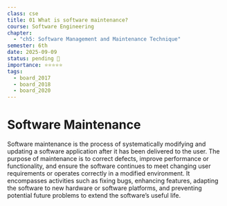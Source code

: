 ```yaml
---
class: cse
title: 01 What is software maintenance?
course: Software Engineering
chapter:
  - "ch5: Software Management and Maintenance Technique"
semester: 6th
date: 2025-09-09
status: pending 🛑
importance: ⭐⭐⭐⭐⭐
tags:
  - board_2017
  - board_2018
  - board_2020
---
```


# Software Maintenance  

Software maintenance is the process of systematically modifying and updating a software application after it has been delivered to the user. The purpose of maintenance is to correct defects, improve performance or functionality, and ensure the software continues to meet changing user requirements or operates correctly in a modified environment. It encompasses activities such as fixing bugs, enhancing features, adapting the software to new hardware or software platforms, and preventing potential future problems to extend the software’s useful life.
